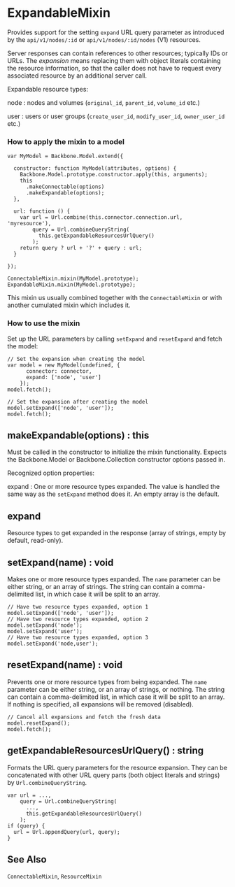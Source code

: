 # ExpandableMixin

Provides support for the setting `expand` URL query parameter as introduced by the 
`api/v1/nodes/:id` or `api/v1/nodes/:id/nodes` (V1) resources.

Server responses can contain references to other resources; typically IDs or URLs.
The *expansion* means replacing them with object literals containing the resource
information, so that the caller does not have to request every associated resource
by an additional server call.

Expandable resource types:

node
: nodes and volumes (`original_id`, `parent_id`, `volume_id` etc.)

user
: users or user groups (`create_user_id`, `modify_user_id`, `owner_user_id` etc.)

### How to apply the mixin to a model

```
var MyModel = Backbone.Model.extend({

  constructor: function MyModel(attributes, options) {
    Backbone.Model.prototype.constructor.apply(this, arguments);
    this
      .makeConnectable(options)
      .makeExpandable(options);
  },

  url: function () {
    var url = Url.combine(this.connector.connection.url, 'myresource'),
        query = Url.combineQueryString(
          this.getExpandableResourcesUrlQuery()
        );
    return query ? url + '?' + query : url;
  }
  
});

ConnectableMixin.mixin(MyModel.prototype);
ExpandableMixin.mixin(MyModel.prototype);
```

This mixin us usually combined together with the `ConnectableMixin`
or with another cumulated mixin which includes it.

### How to use the mixin

Set up the URL parameters by calling `setExpand` and `resetExpand` and fetch the model:

```
// Set the expansion when creating the model
var model = new MyModel(undefined, {
      connector: connector,
      expand: ['node', 'user']
    });
model.fetch();

// Set the expansion after creating the model
model.setExpand(['node', 'user']);
model.fetch();
```

## makeExpandable(options) : this

Must be called in the constructor to initialize the mixin functionality.
Expects the Backbone.Model or Backbone.Collection constructor options passed in.

Recognized option properties:

expand
: One or more resource types expanded.  The value is handled the same way as the
  `setExpand` method does it.  An empty array is the default.

## expand

Resource types to get expanded in the response (array of strings, empty by default,
read-only).

## setExpand(name) : void

Makes one or more resource types expanded.  The `name` parameter can be either
string, or an array of strings.  The string can contain a comma-delimited list,
in which case it will be split to an array.

```
// Have two resource types expanded, option 1
model.setExpand(['node', 'user']);
// Have two resource types expanded, option 2
model.setExpand('node');
model.setExpand('user');
// Have two resource types expanded, option 3
model.setExpand('node,user');
```

## resetExpand(name) : void

Prevents one or more resource types from being expanded.  The `name` parameter can be either
string, or an array of strings, or nothing.  The string can contain a comma-delimited list,
in which case it will be split to an array.  If nothing is specified, all expansions will
be removed (disabled).

```
// Cancel all expansions and fetch the fresh data
model.resetExpand();
model.fetch();
```

## getExpandableResourcesUrlQuery() : string

Formats the URL query parameters for the resource expansion.  They can be concatenated
with other URL query parts (both object literals and strings) by `Url.combineQueryString`.

```
var url = ...,
    query = Url.combineQueryString(
      ...,
      this.getExpandableResourcesUrlQuery()
    );
if (query) {
  url = Url.appendQuery(url, query);
}
```

## See Also

`ConnectableMixin`, `ResourceMixin`
